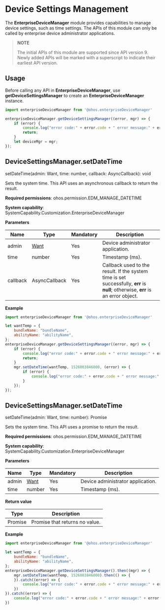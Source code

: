 # Device Settings Management

The **EnterpriseDeviceManager** module provides capabilities to manage device settings, such as time settings. The APIs of this module can only be called by enterprise device administrator applications.

> **NOTE**
> 
> The initial APIs of this module are supported since API version 9. Newly added APIs will be marked with a superscript to indicate their earliest API version.

## Usage

Before calling any API in **EnterpriseDeviceManager**, use **getDeviceSettingsManager** to create an **EnterpriseDeviceManager** instance.

```js
import enterpriseDeviceManager from '@ohos.enterpriseDeviceManager'

enterpriseDeviceManager.getDeviceSettingsManager((error, mgr) => {
    if (error) {
        console.log("error code:" + error.code + " error message:" + error.message);
        return;
    }
    let deviceMgr = mgr;
});
```

## DeviceSettingsManager.setDateTime

setDateTime(admin: Want, time: number, callback: AsyncCallback<void>): void

Sets the system time. This API uses an asynchronous callback to return the result.

**Required permissions**: ohos.permission.EDM_MANAGE_DATETIME

**System capability**: SystemCapability.Customization.EnterpriseDeviceManager

**Parameters**

| Name  | Type                                 | Mandatory  | Description     |
| ----- | ----------------------------------- | ---- | ------- |
| admin | [Want](js-apis-application-Want.md) | Yes   | Device administrator application.|
| time  | number | Yes| Timestamp (ms).|
| callback | AsyncCallback<void> | Yes| Callback used to the result. If the system time is set successfully, **err** is **null**; otherwise, **err** is an error object.|

**Example**

```js
import enterpriseDeviceManager from '@ohos.enterpriseDeviceManager'

let wantTemp = {
    bundleName: "bundleName",
    abilityName: "abilityName",
};
enterpriseDeviceManager.getDeviceSettingsManager((error, mgr) => {
    if (error) {
        console.log("error code:" + error.code + " error message:" + error.message);
        return;
    }
    mgr.setDateTime(wantTemp, 1526003846000, (error) => {
        if (error) {
            console.log("error code:" + error.code + " error message:" + error.message);
        }
    });
});
```

## DeviceSettingsManager.setDateTime

setDateTime(admin: Want, time: number): Promise<void>

Sets the system time. This API uses a promise to return the result.

**Required permissions**: ohos.permission.EDM_MANAGE_DATETIME

**System capability**: SystemCapability.Customization.EnterpriseDeviceManager

**Parameters**

| Name  | Type                                 | Mandatory  | Description     |
| ----- | ----------------------------------- | ---- | ------- |
| admin | [Want](js-apis-application-Want.md) | Yes   | Device administrator application.|
| time  | number | Yes| Timestamp (ms).|

**Return value**

| Type  | Description                                 |
| ----- | ----------------------------------- |
| Promise<void> | Promise that returns no value.|


**Example**

```js
import enterpriseDeviceManager from '@ohos.enterpriseDeviceManager'

let wantTemp = {
    bundleName: "bundleName",
    abilityName: "abilityName",
};
enterpriseDeviceManager.getDeviceSettingsManager().then((mgr) => {
    mgr.setDateTime(wantTemp, 1526003846000).then(() => {
    }).catch((error) => {
        console.log("error code:" + error.code + " error message:" + error.message);
    })
}).catch((error) => {
    console.log("error code:" + error.code + " error message:" + error.message);
})
```
